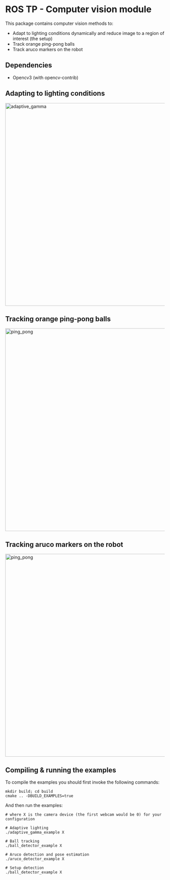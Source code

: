 # ROS TP - Computer vision module

This package contains computer vision methods to:

- Adapt to lighting conditions dynamically and reduce image to a region of interest (the setup)
- Track orange ping-pong balls
- Track aruco markers on the robot

## Dependencies

- Opencv3 (with opencv-contrib)

## Adapting to lighting conditions

<img src="examples/images/adaptive_gamma.gif" alt="adaptive_gamma" width="640"/>

## Tracking orange ping-pong balls

<img src="examples/images/pingpong_tracking.gif" alt="ping_pong" width="640"/>

## Tracking aruco markers on the robot

<img src="examples/images/aruco_tracking.gif" alt="ping_pong" width="640"/>

## Compiling & running the examples

To compile the examples you should first invoke the following commands:

```shell
mkdir build; cd build
cmake .. -DBUILD_EXAMPLES=true
```

And then run the examples:

```shell 
# where X is the camera device (the first webcam would be 0) for your configuration

# Adaptive lighting
./adaptive_gamma_example X 

# Ball tracking
./ball_detector_example X 

# Aruco detection and pose estimation
./aruco_detector_example X 

# Setup detection
./ball_detector_example X 
```